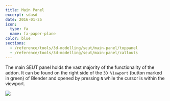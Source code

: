 ```yaml
---
title: Main Panel
excerpt: sdasd
date: 2016-01-25
icon:
  type: fa
  name: fa-paper-plane
color: blue
sections:
  - /reference/tools/3d-modelling/seut/main-panel/toppanel
  - /reference/tools/3d-modelling/seut/main-panel/callouts
---
```

The main SEUT panel holds the vast majority of the functionality of the addon. It can be found on the right side of the `3D Viewport` (button marked in green) of Blender and opened by pressing `N` while the cursor is within the viewport.

![](../assets/images/main-panel.png)
